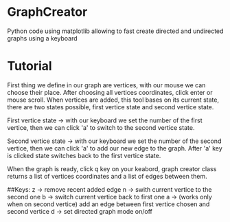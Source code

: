 # GraphCreator
Python code using matplotlib allowing to fast create directed and undirected graphs using a keyboard

# Tutorial
First thing we define in our graph are vertices, with our mouse we can choose their place.
After choosing all vertices coordinates, click enter or mouse scroll.
When vertices are added, this tool bases on its current state, there are two states possible, first vertice state and second vertice state.

First vertice state -> with our keyboard we set the number of the first vertice, then we can click 'a' to switch to the second vertice state.

Second vertice state -> with our keyboard we set the number of the second vertice, then we can click 'a' to add our new edge to the graph. After 'a' key is clicked state switches back to the first vertice state.

When the graph is ready, click q key on your keabord, graph creator class returns a list of vertices coordinates and a list of edges between them.

##Keys:
z -> remove recent added edge
n -> swith current vertice to the second one
b -> switch current vertice back to first one
a -> (works only when on second vertice) add an edge between first vertice chosen and second vertice
d -> set directed graph mode on/off
